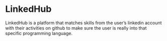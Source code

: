 # LinkedHub

LinkedHub is a platform that matches skills from the user’s linkedin account with their activities on github to make sure the user is really into that specific programming language.
